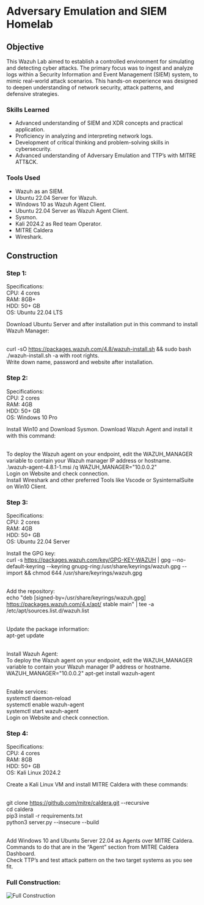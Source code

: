 # Adversary Emulation and SIEM Homelab

## Objective

This Wazuh Lab aimed to establish a controlled environment for simulating and detecting cyber attacks. The primary focus was to ingest and analyze logs within a Security Information and Event Management (SIEM) system, to mimic real-world attack scenarios. This hands-on experience was designed to deepen understanding of network security, attack patterns, and defensive strategies.

### Skills Learned

- Advanced understanding of SIEM and XDR concepts and practical application.
- Proficiency in analyzing and interpreting network logs.
- Development of critical thinking and problem-solving skills in cybersecurity.
- Advanced understanding of Adversary Emulation and TTP’s with MITRE ATT&CK.

### Tools Used

- Wazuh as an SIEM.
- Ubuntu 22.04 Server for Wazuh.
- Windows 10 as Wazuh Agent Client.
- Ubuntu 22.04 Server as Wazuh Agent Client.
- Sysmon.
- Kali 2024.2 as Red team Operator.
- MITRE Caldera
- Wireshark.
## Construction

### Step 1:
Specifications:
</br>CPU: 4 cores
</br>RAM: 8GB+ 
</br>HDD: 50+ GB
</br>OS: Ubuntu 22.04 LTS

Download Ubuntu Server and after installation put in this command to install Wazuh Manager:

</br>curl -sO https://packages.wazuh.com/4.8/wazuh-install.sh && sudo bash ./wazuh-install.sh -a with root rights.
</br>Write down name, password and website after installation.

### Step 2:
Specifications:
</br>CPU: 2 cores
</br>RAM: 4GB
</br>HDD: 50+ GB
</br>OS: Windows 10 Pro

Install Win10 and Download Sysmon.
Download Wazuh Agent and install it with this command:

</br>To deploy the Wazuh agent on your endpoint, edit the WAZUH_MANAGER variable to contain your Wazuh manager IP address or hostname.
</br>.\wazuh-agent-4.8.1-1.msi /q WAZUH_MANAGER="10.0.0.2"
</br>Login on Website and check connection.
</br>Install Wireshark and other preferred Tools like Vscode or SysinternalSuite on Win10 Client.

### Step 3:
Specifications:
</br>CPU: 2 cores
</br>RAM: 4GB
</br>HDD: 50+ GB
</br>OS: Ubuntu 22.04 Server

Install the GPG key:
</br>curl -s https://packages.wazuh.com/key/GPG-KEY-WAZUH | gpg --no-default-keyring --keyring gnupg-ring:/usr/share/keyrings/wazuh.gpg --import && chmod 644 /usr/share/keyrings/wazuh.gpg

</br>Add the repository:
</br>echo "deb [signed-by=/usr/share/keyrings/wazuh.gpg] https://packages.wazuh.com/4.x/apt/ stable main" | tee -a /etc/apt/sources.list.d/wazuh.list

</br>Update the package information:
</br>apt-get update

</br>Install Wazuh Agent:
</br>To deploy the Wazuh agent on your endpoint, edit the WAZUH_MANAGER variable to contain your Wazuh manager IP address or hostname.
</br>WAZUH_MANAGER="10.0.0.2" apt-get install wazuh-agent

</br>Enable services:
</br>systemctl daemon-reload
</br>systemctl enable wazuh-agent
</br>systemctl start wazuh-agent
</br>Login on Website and check connection.

### Step 4:
Specifications:
</br>CPU: 4 cores
</br>RAM: 8GB
</br>HDD: 50+ GB
</br>OS: Kali Linux 2024.2 

Create a Kali Linux VM and install MITRE Caldera with these commands:

</br>git clone https://github.com/mitre/caldera.git --recursive
</br>cd caldera
</br>pip3 install -r requirements.txt
</br>python3 server.py --insecure --build

</br>Add Windows 10 and Ubuntu Server 22.04 as Agents over MITRE Caldera.
</br>Commands to do that are in the “Agent” section from MITRE Caldera Dashboard. 
</br>Check TTP’s and test attack pattern on the two target systems as you see fit.

### Full Construction:
<div>
  <img src="/siem_adversary_emulation_homelab/construction.png" alt="Full Construction">
</div>
